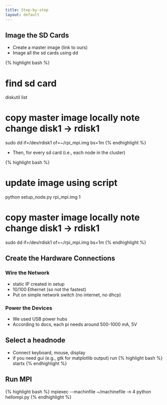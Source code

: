 ```yaml
---
title: Step-by-step
layout: default
---
```


## Image the SD Cards
- Create a master image (link to ours)
- Image all the sd cards using dd

{% highlight bash %}
# find sd card
diskutil list

# copy master image locally note change disk1 -> rdisk1
sudo dd if=/dev/rdisk1 of=~/rpi_mpi.img bs=1m
{% endhighlight %}

- Then, for every sd card (i.e., each node in the cluster)

{% highlight bash %}
# update image using script
python setup_node.py rpi_mpi.img 1

# copy master image locally note change disk1 -> rdisk1
sudo dd if=/dev/rdisk1 of=~/rpi_mpi.img bs=1m
{% endhighlight %}

## Create the Hardware Connections
### Wire the Network
- static IP created in setup
- 10/100 Ethernet (so not the fastest)
- Put on simple network switch (no internet, no dhcp)

### Power the Devices
- We used USB power hubs
- According to docs, each pi needs around 500-1000 mA, 5V

## Select a headnode
- Connect keyboard, mouse, display
- if you need gui (e.g., gtk for matplotlib output) run
{% highlight bash %}
startx
{% endhighlight %}

## Run MPI
{% highlight bash %}
mpiexec --machinfile ~/machinefile -n 4 python hellompi.py
{% endhighlight %}